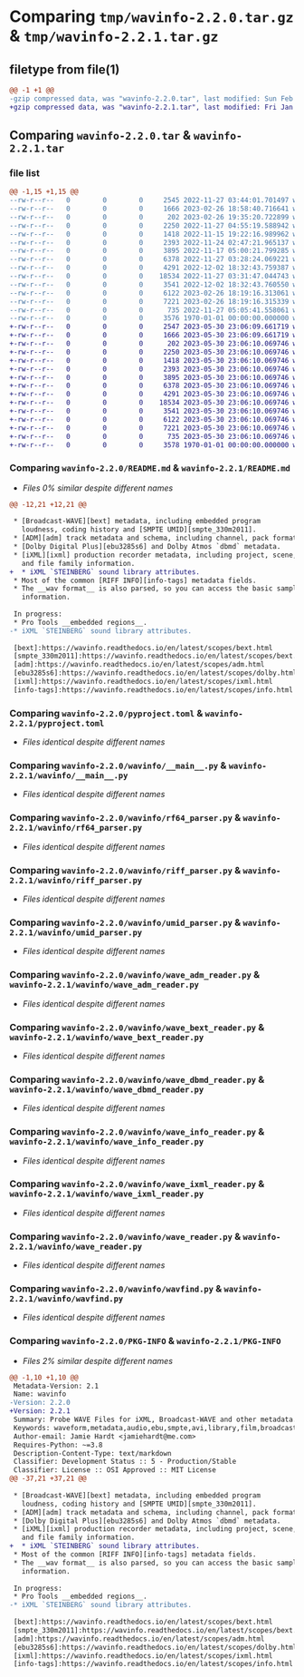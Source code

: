 # Comparing `tmp/wavinfo-2.2.0.tar.gz` & `tmp/wavinfo-2.2.1.tar.gz`

## filetype from file(1)

```diff
@@ -1 +1 @@
-gzip compressed data, was "wavinfo-2.2.0.tar", last modified: Sun Feb 26 19:45:23 2023, max compression
+gzip compressed data, was "wavinfo-2.2.1.tar", last modified: Fri Jan  1 00:00:00 2016, max compression
```

## Comparing `wavinfo-2.2.0.tar` & `wavinfo-2.2.1.tar`

### file list

```diff
@@ -1,15 +1,15 @@
--rw-r--r--   0        0        0     2545 2022-11-27 03:44:01.701497 wavinfo-2.2.0/README.md
--rw-r--r--   0        0        0     1666 2023-02-26 18:58:40.716641 wavinfo-2.2.0/pyproject.toml
--rw-r--r--   0        0        0      202 2023-02-26 19:35:20.722899 wavinfo-2.2.0/wavinfo/__init__.py
--rw-r--r--   0        0        0     2250 2022-11-27 04:55:19.588942 wavinfo-2.2.0/wavinfo/__main__.py
--rw-r--r--   0        0        0     1418 2022-11-15 19:22:16.989962 wavinfo-2.2.0/wavinfo/rf64_parser.py
--rw-r--r--   0        0        0     2393 2022-11-24 02:47:21.965137 wavinfo-2.2.0/wavinfo/riff_parser.py
--rw-r--r--   0        0        0     3895 2022-11-17 05:00:21.799285 wavinfo-2.2.0/wavinfo/umid_parser.py
--rw-r--r--   0        0        0     6378 2022-11-27 03:28:24.069221 wavinfo-2.2.0/wavinfo/wave_adm_reader.py
--rw-r--r--   0        0        0     4291 2022-12-02 18:32:43.759387 wavinfo-2.2.0/wavinfo/wave_bext_reader.py
--rw-r--r--   0        0        0    18534 2022-11-27 03:31:47.044743 wavinfo-2.2.0/wavinfo/wave_dbmd_reader.py
--rw-r--r--   0        0        0     3541 2022-12-02 18:32:43.760550 wavinfo-2.2.0/wavinfo/wave_info_reader.py
--rw-r--r--   0        0        0     6122 2023-02-26 18:19:16.313061 wavinfo-2.2.0/wavinfo/wave_ixml_reader.py
--rw-r--r--   0        0        0     7221 2023-02-26 18:19:16.315339 wavinfo-2.2.0/wavinfo/wave_reader.py
--rw-r--r--   0        0        0      735 2022-11-27 05:05:41.558061 wavinfo-2.2.0/wavinfo/wavfind.py
--rw-r--r--   0        0        0     3576 1970-01-01 00:00:00.000000 wavinfo-2.2.0/PKG-INFO
+-rw-r--r--   0        0        0     2547 2023-05-30 23:06:09.661719 wavinfo-2.2.1/README.md
+-rw-r--r--   0        0        0     1666 2023-05-30 23:06:09.661719 wavinfo-2.2.1/pyproject.toml
+-rw-r--r--   0        0        0      202 2023-05-30 23:06:10.069746 wavinfo-2.2.1/wavinfo/__init__.py
+-rw-r--r--   0        0        0     2250 2023-05-30 23:06:10.069746 wavinfo-2.2.1/wavinfo/__main__.py
+-rw-r--r--   0        0        0     1418 2023-05-30 23:06:10.069746 wavinfo-2.2.1/wavinfo/rf64_parser.py
+-rw-r--r--   0        0        0     2393 2023-05-30 23:06:10.069746 wavinfo-2.2.1/wavinfo/riff_parser.py
+-rw-r--r--   0        0        0     3895 2023-05-30 23:06:10.069746 wavinfo-2.2.1/wavinfo/umid_parser.py
+-rw-r--r--   0        0        0     6378 2023-05-30 23:06:10.069746 wavinfo-2.2.1/wavinfo/wave_adm_reader.py
+-rw-r--r--   0        0        0     4291 2023-05-30 23:06:10.069746 wavinfo-2.2.1/wavinfo/wave_bext_reader.py
+-rw-r--r--   0        0        0    18534 2023-05-30 23:06:10.069746 wavinfo-2.2.1/wavinfo/wave_dbmd_reader.py
+-rw-r--r--   0        0        0     3541 2023-05-30 23:06:10.069746 wavinfo-2.2.1/wavinfo/wave_info_reader.py
+-rw-r--r--   0        0        0     6122 2023-05-30 23:06:10.069746 wavinfo-2.2.1/wavinfo/wave_ixml_reader.py
+-rw-r--r--   0        0        0     7221 2023-05-30 23:06:10.069746 wavinfo-2.2.1/wavinfo/wave_reader.py
+-rw-r--r--   0        0        0      735 2023-05-30 23:06:10.069746 wavinfo-2.2.1/wavinfo/wavfind.py
+-rw-r--r--   0        0        0     3578 1970-01-01 00:00:00.000000 wavinfo-2.2.1/PKG-INFO
```

### Comparing `wavinfo-2.2.0/README.md` & `wavinfo-2.2.1/README.md`

 * *Files 0% similar despite different names*

```diff
@@ -12,21 +12,21 @@
 
 * [Broadcast-WAVE][bext] metadata, including embedded program
   loudness, coding history and [SMPTE UMID][smpte_330m2011].
 * [ADM][adm] track metadata and schema, including channel, pack formats, object, content and programme.
 * [Dolby Digital Plus][ebu3285s6] and Dolby Atmos `dbmd` metadata.
 * [iXML][ixml] production recorder metadata, including project, scene, and take tags, recorder notes
   and file family information.
+  * iXML `STEINBERG` sound library attributes.
 * Most of the common [RIFF INFO][info-tags] metadata fields.
 * The __wav format__ is also parsed, so you can access the basic sample rate and channel count
   information.
 
 In progress:
 * Pro Tools __embedded regions__.
-* iXML `STEINBERG` sound library attributes.
 
 [bext]:https://wavinfo.readthedocs.io/en/latest/scopes/bext.html
 [smpte_330m2011]:https://wavinfo.readthedocs.io/en/latest/scopes/bext.html#wavinfo.wave_bext_reader.WavBextReader.umid
 [adm]:https://wavinfo.readthedocs.io/en/latest/scopes/adm.html
 [ebu3285s6]:https://wavinfo.readthedocs.io/en/latest/scopes/dolby.html
 [ixml]:https://wavinfo.readthedocs.io/en/latest/scopes/ixml.html
 [info-tags]:https://wavinfo.readthedocs.io/en/latest/scopes/info.html
```

### Comparing `wavinfo-2.2.0/pyproject.toml` & `wavinfo-2.2.1/pyproject.toml`

 * *Files identical despite different names*

### Comparing `wavinfo-2.2.0/wavinfo/__main__.py` & `wavinfo-2.2.1/wavinfo/__main__.py`

 * *Files identical despite different names*

### Comparing `wavinfo-2.2.0/wavinfo/rf64_parser.py` & `wavinfo-2.2.1/wavinfo/rf64_parser.py`

 * *Files identical despite different names*

### Comparing `wavinfo-2.2.0/wavinfo/riff_parser.py` & `wavinfo-2.2.1/wavinfo/riff_parser.py`

 * *Files identical despite different names*

### Comparing `wavinfo-2.2.0/wavinfo/umid_parser.py` & `wavinfo-2.2.1/wavinfo/umid_parser.py`

 * *Files identical despite different names*

### Comparing `wavinfo-2.2.0/wavinfo/wave_adm_reader.py` & `wavinfo-2.2.1/wavinfo/wave_adm_reader.py`

 * *Files identical despite different names*

### Comparing `wavinfo-2.2.0/wavinfo/wave_bext_reader.py` & `wavinfo-2.2.1/wavinfo/wave_bext_reader.py`

 * *Files identical despite different names*

### Comparing `wavinfo-2.2.0/wavinfo/wave_dbmd_reader.py` & `wavinfo-2.2.1/wavinfo/wave_dbmd_reader.py`

 * *Files identical despite different names*

### Comparing `wavinfo-2.2.0/wavinfo/wave_info_reader.py` & `wavinfo-2.2.1/wavinfo/wave_info_reader.py`

 * *Files identical despite different names*

### Comparing `wavinfo-2.2.0/wavinfo/wave_ixml_reader.py` & `wavinfo-2.2.1/wavinfo/wave_ixml_reader.py`

 * *Files identical despite different names*

### Comparing `wavinfo-2.2.0/wavinfo/wave_reader.py` & `wavinfo-2.2.1/wavinfo/wave_reader.py`

 * *Files identical despite different names*

### Comparing `wavinfo-2.2.0/wavinfo/wavfind.py` & `wavinfo-2.2.1/wavinfo/wavfind.py`

 * *Files identical despite different names*

### Comparing `wavinfo-2.2.0/PKG-INFO` & `wavinfo-2.2.1/PKG-INFO`

 * *Files 2% similar despite different names*

```diff
@@ -1,10 +1,10 @@
 Metadata-Version: 2.1
 Name: wavinfo
-Version: 2.2.0
+Version: 2.2.1
 Summary: Probe WAVE Files for iXML, Broadcast-WAVE and other metadata.
 Keywords: waveform,metadata,audio,ebu,smpte,avi,library,film,broadcast
 Author-email: Jamie Hardt <jamiehardt@me.com>
 Requires-Python: ~=3.8
 Description-Content-Type: text/markdown
 Classifier: Development Status :: 5 - Production/Stable
 Classifier: License :: OSI Approved :: MIT License
@@ -37,21 +37,21 @@
 
 * [Broadcast-WAVE][bext] metadata, including embedded program
   loudness, coding history and [SMPTE UMID][smpte_330m2011].
 * [ADM][adm] track metadata and schema, including channel, pack formats, object, content and programme.
 * [Dolby Digital Plus][ebu3285s6] and Dolby Atmos `dbmd` metadata.
 * [iXML][ixml] production recorder metadata, including project, scene, and take tags, recorder notes
   and file family information.
+  * iXML `STEINBERG` sound library attributes.
 * Most of the common [RIFF INFO][info-tags] metadata fields.
 * The __wav format__ is also parsed, so you can access the basic sample rate and channel count
   information.
 
 In progress:
 * Pro Tools __embedded regions__.
-* iXML `STEINBERG` sound library attributes.
 
 [bext]:https://wavinfo.readthedocs.io/en/latest/scopes/bext.html
 [smpte_330m2011]:https://wavinfo.readthedocs.io/en/latest/scopes/bext.html#wavinfo.wave_bext_reader.WavBextReader.umid
 [adm]:https://wavinfo.readthedocs.io/en/latest/scopes/adm.html
 [ebu3285s6]:https://wavinfo.readthedocs.io/en/latest/scopes/dolby.html
 [ixml]:https://wavinfo.readthedocs.io/en/latest/scopes/ixml.html
 [info-tags]:https://wavinfo.readthedocs.io/en/latest/scopes/info.html
```

